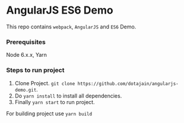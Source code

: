 # AngularJS ES6 Demo

This repo contains `webpack`, `AngularJS` and `ES6` Demo.

### Prerequisites
Node 6.x.x, Yarn

### Steps to run project
1. Clone Project. `git clone https://github.com/dotajain/angularjs-demo.git`.
2. Do `yarn install` to install all dependencies.
3. Finally `yarn start` to run project.

For building project use `yarn build`

